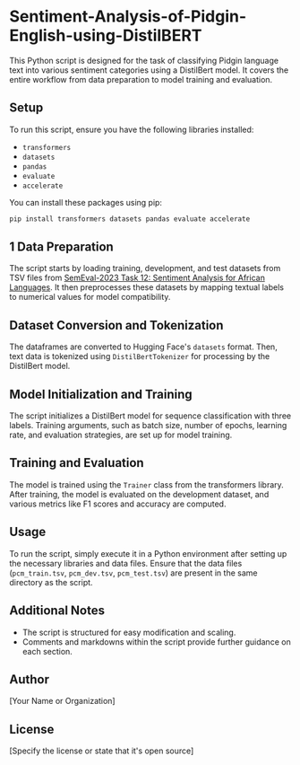 # Sentiment-Analysis-of-Pidgin-English-using-DistilBERT


This Python script is designed for the task of classifying Pidgin language text into various sentiment categories using a DistilBert model. It covers the entire workflow from data preparation to model training and evaluation.

## Setup

To run this script, ensure you have the following libraries installed:
- `transformers`
- `datasets`
- `pandas`
- `evaluate`
- `accelerate`

You can install these packages using pip:
```bash
pip install transformers datasets pandas evaluate accelerate
```

## 1 Data Preparation

The script starts by loading training, development, and test datasets from TSV files from  [SemEval-2023 Task 12: Sentiment Analysis for African Languages](https://github.com/afrisenti-semeval/afrisent-semeval-2023). It then preprocesses these datasets by mapping textual labels to numerical values for model compatibility.

## Dataset Conversion and Tokenization

The dataframes are converted to Hugging Face's `datasets` format. Then, text data is tokenized using `DistilBertTokenizer` for processing by the DistilBert model.

## Model Initialization and Training

The script initializes a DistilBert model for sequence classification with three labels. Training arguments, such as batch size, number of epochs, learning rate, and evaluation strategies, are set up for model training.

## Training and Evaluation

The model is trained using the `Trainer` class from the transformers library. After training, the model is evaluated on the development dataset, and various metrics like F1 scores and accuracy are computed.

## Usage

To run the script, simply execute it in a Python environment after setting up the necessary libraries and data files. Ensure that the data files (`pcm_train.tsv`, `pcm_dev.tsv`, `pcm_test.tsv`) are present in the same directory as the script.

## Additional Notes

- The script is structured for easy modification and scaling.
- Comments and markdowns within the script provide further guidance on each section.

## Author

[Your Name or Organization]

## License

[Specify the license or state that it's open source]
